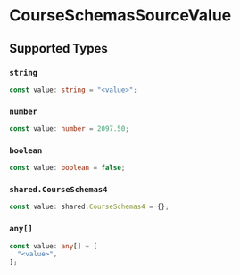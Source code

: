# CourseSchemasSourceValue


## Supported Types

### `string`

```typescript
const value: string = "<value>";
```

### `number`

```typescript
const value: number = 2097.50;
```

### `boolean`

```typescript
const value: boolean = false;
```

### `shared.CourseSchemas4`

```typescript
const value: shared.CourseSchemas4 = {};
```

### `any[]`

```typescript
const value: any[] = [
  "<value>",
];
```

